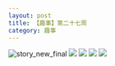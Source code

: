 ```yaml
---
layout: post
title: 【趣事】第二十七周
category: 趣事
---
```

![story_new_final](http://se6jhw04b.hd-bkt.clouddn.com/img/story_new_final_0322.png)
![](http://se6jnduj5.hd-bkt.clouddn.com/img/funny-220702-1.jpg)
![](http://se6jnduj5.hd-bkt.clouddn.com/img/funny-220702-2.jpg)
![](http://se6jnduj5.hd-bkt.clouddn.com/img/funny-220701-1.jpg)
![](http://se6jnduj5.hd-bkt.clouddn.com/img/funny-220701-2.jpg)

  




